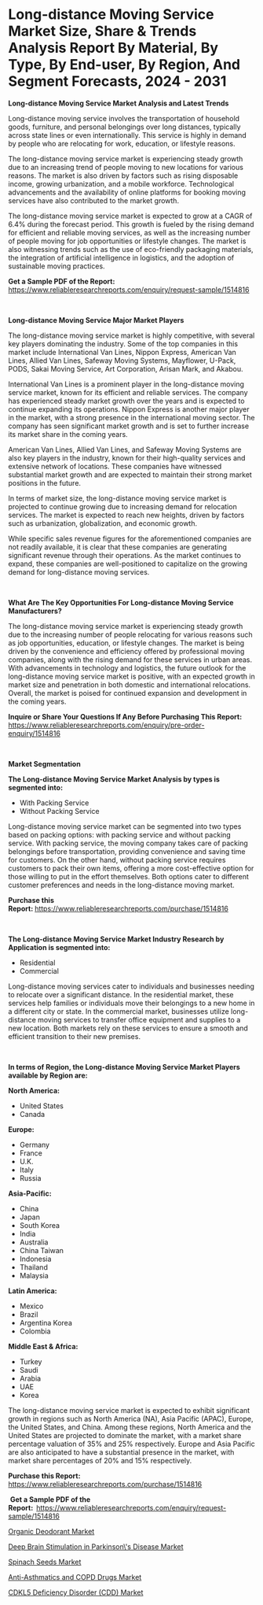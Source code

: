 <p><h1>Long-distance Moving Service Market Size, Share & Trends Analysis Report By Material, By Type, By End-user, By Region, And Segment Forecasts, 2024 - 2031</h1></p><p><strong>Long-distance Moving Service Market Analysis and Latest Trends</strong></p>
<p><p>Long-distance moving service involves the transportation of household goods, furniture, and personal belongings over long distances, typically across state lines or even internationally. This service is highly in demand by people who are relocating for work, education, or lifestyle reasons.</p><p>The long-distance moving service market is experiencing steady growth due to an increasing trend of people moving to new locations for various reasons. The market is also driven by factors such as rising disposable income, growing urbanization, and a mobile workforce. Technological advancements and the availability of online platforms for booking moving services have also contributed to the market growth.</p><p>The long-distance moving service market is expected to grow at a CAGR of 6.4% during the forecast period. This growth is fueled by the rising demand for efficient and reliable moving services, as well as the increasing number of people moving for job opportunities or lifestyle changes. The market is also witnessing trends such as the use of eco-friendly packaging materials, the integration of artificial intelligence in logistics, and the adoption of sustainable moving practices.</p></p>
<p><strong>Get a Sample PDF of the Report:&nbsp;</strong> <a href="https://www.reliableresearchreports.com/enquiry/request-sample/1514816">https://www.reliableresearchreports.com/enquiry/request-sample/1514816</a></p>
<p>&nbsp;</p>
<p><strong>Long-distance Moving Service Major Market Players</strong></p>
<p><p>The long-distance moving service market is highly competitive, with several key players dominating the industry. Some of the top companies in this market include International Van Lines, Nippon Express, American Van Lines, Allied Van Lines, Safeway Moving Systems, Mayflower, U-Pack, PODS, Sakai Moving Service, Art Corporation, Arisan Mark, and Akabou.</p><p>International Van Lines is a prominent player in the long-distance moving service market, known for its efficient and reliable services. The company has experienced steady market growth over the years and is expected to continue expanding its operations. Nippon Express is another major player in the market, with a strong presence in the international moving sector. The company has seen significant market growth and is set to further increase its market share in the coming years.</p><p>American Van Lines, Allied Van Lines, and Safeway Moving Systems are also key players in the industry, known for their high-quality services and extensive network of locations. These companies have witnessed substantial market growth and are expected to maintain their strong market positions in the future.</p><p>In terms of market size, the long-distance moving service market is projected to continue growing due to increasing demand for relocation services. The market is expected to reach new heights, driven by factors such as urbanization, globalization, and economic growth.</p><p>While specific sales revenue figures for the aforementioned companies are not readily available, it is clear that these companies are generating significant revenue through their operations. As the market continues to expand, these companies are well-positioned to capitalize on the growing demand for long-distance moving services.</p></p>
<p>&nbsp;</p>
<p><strong>What Are The Key Opportunities For Long-distance Moving Service Manufacturers?</strong></p>
<p><p>The long-distance moving service market is experiencing steady growth due to the increasing number of people relocating for various reasons such as job opportunities, education, or lifestyle changes. The market is being driven by the convenience and efficiency offered by professional moving companies, along with the rising demand for these services in urban areas. With advancements in technology and logistics, the future outlook for the long-distance moving service market is positive, with an expected growth in market size and penetration in both domestic and international relocations. Overall, the market is poised for continued expansion and development in the coming years.</p></p>
<p><strong>Inquire or Share Your Questions If Any Before Purchasing This Report:</strong> <a href="https://www.reliableresearchreports.com/enquiry/pre-order-enquiry/1514816">https://www.reliableresearchreports.com/enquiry/pre-order-enquiry/1514816</a></p>
<p>&nbsp;</p>
<p><strong>Market Segmentation</strong></p>
<p><strong>The Long-distance Moving Service Market Analysis by types is segmented into:</strong></p>
<p><ul><li>With Packing Service</li><li>Without Packing Service</li></ul></p>
<p><p>Long-distance moving service market can be segmented into two types based on packing options: with packing service and without packing service. With packing service, the moving company takes care of packing belongings before transportation, providing convenience and saving time for customers. On the other hand, without packing service requires customers to pack their own items, offering a more cost-effective option for those willing to put in the effort themselves. Both options cater to different customer preferences and needs in the long-distance moving market.</p></p>
<p><strong>Purchase this Report:&nbsp;</strong><a href="https://www.reliableresearchreports.com/purchase/1514816">https://www.reliableresearchreports.com/purchase/1514816</a></p>
<p>&nbsp;</p>
<p><strong>The Long-distance Moving Service Market Industry Research by Application is segmented into:</strong></p>
<p><ul><li>Residential</li><li>Commercial</li></ul></p>
<p><p>Long-distance moving services cater to individuals and businesses needing to relocate over a significant distance. In the residential market, these services help families or individuals move their belongings to a new home in a different city or state. In the commercial market, businesses utilize long-distance moving services to transfer office equipment and supplies to a new location. Both markets rely on these services to ensure a smooth and efficient transition to their new premises.</p></p>
<p>&nbsp;</p>
<p><strong>In terms of Region, the Long-distance Moving Service Market Players available by Region are:</strong></p>
<p>
    <p> <strong> North America: </strong>
        <ul>
            <li>United States</li>
            <li>Canada</li>
        </ul>
        </p> 
    <p> <strong> Europe: </strong>
        <ul>
            <li>Germany</li>
            <li>France</li>
            <li>U.K.</li>
            <li>Italy</li>
            <li>Russia</li>
        </ul>
        </p> 
    <p> <strong> Asia-Pacific: </strong>
        <ul>
            <li>China</li>
            <li>Japan</li>
            <li>South Korea</li>
            <li>India</li>
            <li>Australia</li>
            <li>China Taiwan</li>
            <li>Indonesia</li>
            <li>Thailand</li>
            <li>Malaysia</li>
        </ul>
        </p> 
    <p> <strong> Latin America: </strong>
        <ul>
            <li>Mexico</li>
            <li>Brazil</li>
            <li>Argentina Korea</li>
            <li>Colombia</li>
        </ul>
        </p> 
    <p> <strong> Middle East & Africa: </strong>
        <ul>
            <li>Turkey</li>
            <li>Saudi</li>
            <li>Arabia</li>
            <li>UAE</li>
            <li>Korea</li>
        </ul>
    </p>
    </p>
<p><p>The long-distance moving service market is expected to exhibit significant growth in regions such as North America (NA), Asia Pacific (APAC), Europe, the United States, and China. Among these regions, North America and the United States are projected to dominate the market, with a market share percentage valuation of 35% and 25% respectively. Europe and Asia Pacific are also anticipated to have a substantial presence in the market, with market share percentages of 20% and 15% respectively.</p></p>
<p><strong>Purchase this Report: </strong><a href="https://www.reliableresearchreports.com/purchase/1514816">https://www.reliableresearchreports.com/purchase/1514816</a></p>
<p>&nbsp;<strong>Get a Sample PDF of the Report:&nbsp;&nbsp;</strong><a href="https://www.reliableresearchreports.com/enquiry/request-sample/1514816">https://www.reliableresearchreports.com/enquiry/request-sample/1514816</a></p>
<p><strong></strong></p>
<p><p><a href="https://view.publitas.com/reportprime-1/organic-deodorant-market-size-growth-outlook-from-2024-to-2031-projecting-at-markets-trends-analysis-by-application-regional-outlook-and-revenue/">Organic Deodorant Market</a></p><p><a href="https://sulfuric-clavicle-d39.notion.site/Deep-Brain-Stimulation-in-Parkinson-s-Disease-Market-Insights-Market-Players-and-Forecast-Till-203-b651c490f9fb415383e382f98bd5b868">Deep Brain Stimulation in Parkinson\'s Disease Market</a></p><p><a href="https://view.publitas.com/reportprime-1/spinach-seeds-market-analysis-and-market-size-global-industry-overview-market-segmentation-and-forecast-2024-to-2031/">Spinach Seeds Market</a></p><p><a href="https://automatic-knee-4c7.notion.site/Insights-into-Anti-Asthmatics-and-COPD-Drugs-Market-Size-Analysing-Market-Share-Trends-and-Growth-1d68cf7a398f431983c332a80f38ff39">Anti-Asthmatics and COPD Drugs Market</a></p><p><a href="https://automatic-knee-4c7.notion.site/CDKL5-Deficiency-Disorder-CDD-Market-Size-Share-Trends-Analysis-Report-By-Application-Regional-eb0851b57bbf46f885745dbf2b5ff7fb">CDKL5 Deficiency Disorder (CDD) Market</a></p></p>